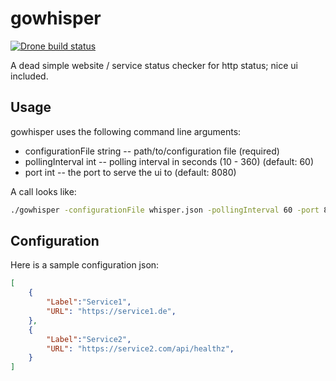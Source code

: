 gowhisper
=========

[![Drone build status](http://ci.co0p.org/api/badges/co0p/gowhisper/status.svg)](http://ci.co0p.org/co0p/gowhisper)


A dead simple website / service status checker for http status; nice ui included.

Usage
-----

gowhisper uses the following command line arguments:

 * configurationFile string -- path/to/configuration file (required)
 * pollingInterval int -- polling interval in seconds (10 - 360) (default: 60)
 * port int -- the port to serve the ui to (default: 8080)

A call looks like:
```bash
./gowhisper -configurationFile whisper.json -pollingInterval 60 -port 8000
```

Configuration
-------------

Here is a sample configuration json:
```json
[
    {
        "Label":"Service1",
        "URL": "https://service1.de",
    },
    {
        "Label":"Service2",
        "URL": "https://service2.com/api/healthz",
    }
]
```
